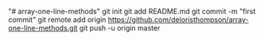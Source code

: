 "# array-one-line-methods"  git init git add README.md git commit -m "first commit" git remote add origin https://github.com/deloristhompson/array-one-line-methods.git git push -u origin master
